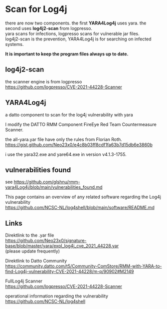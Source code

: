 # Scan for Log4j 
there are now two components. the first **YARA4Log4j** uses yara. the second uses **log4j2-scan** from logpresso.  
yara scans for infections, logpresso scans for vulnerable jar files.  
log4j2-scan is the prevention, YARA4Log4j is for searching on infected systems.  

**It is important to keep the program files always up to date.**

## log4j2-scan
the scanner engine is from logpresso  
https://github.com/logpresso/CVE-2021-44228-Scanner


## YARA4Log4j 
a datto component to scan for the log4j vulnerability with yara 
 
I modify the DATTO RMM Component FireEye Red Team Countermeasure Scanner. 
 
the all-yara.yar file have only the rules from Florian Roth. 
https://gist.github.com/Neo23x0/e4c8b03ff8cdf1fa63b7d15db6e3860b 
 
i use the yara32.exe and yare64.exe in version v4.1.3-1755. 

## vulnerabilities found
see https://github.com/glshnu/rmm-yara4Log4j/blob/main/vulnerabilities_found.md

This page contains an overview of any related software regarding the Log4j vulnerability  
https://github.com/NCSC-NL/log4shell/blob/main/software/README.md  
  
## Links  
  
Direktlink to the .yar file  
https://github.com/Neo23x0/signature-base/blob/master/yara/expl_log4j_cve_2021_44228.yar  
(please update frequently)  
  
Direktlink to Datto Community  
https://community.datto.com/t5/Community-ComStore/RMM-with-YARA-to-find-Log4j-vulnerability-CVE-2021-44228/m-p/90902#M2149  
  
FullLog4j Scanner  
https://github.com/logpresso/CVE-2021-44228-Scanner  

operational information regarding the vulnerability  
https://github.com/NCSC-NL/log4shell  
  
